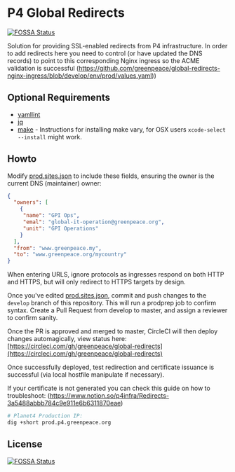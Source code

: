 # P4 Global Redirects
[![FOSSA Status](https://app.fossa.io/api/projects/git%2Bgithub.com%2Fgreenpeace%2Fglobal-redirects.svg?type=shield)](https://app.fossa.io/projects/git%2Bgithub.com%2Fgreenpeace%2Fglobal-redirects?ref=badge_shield)


Solution for providing SSL-enabled redirects from P4 infrastructure.  In order to add redirects here you need to control (or have updated the DNS records) to point to this corresponding Nginx ingress so the ACME validation is successful (https://github.com/greenpeace/global-redirects-nginx-ingress/blob/develop/env/prod/values.yaml))

## Optional Requirements

* [yamllint](http://www.yamllint.com/)
* [jq](https://stedolan.github.io/jq/)
* [make](https://www.gnu.org/software/make/) - Instructions for installing make vary, for OSX users `xcode-select --install` might work.

## Howto

Modify [prod.sites.json](prod.sites.json) to include these fields, ensuring the owner is the current DNS (maintainer) owner:

```json
{
  "owners": [
    {
     "name": "GPI Ops",
     "emal": "global-it-operation@greenpeace.org",
     "unit": "GPI Operations"
    }
  ],
  "from": "www.greenpeace.my",
  "to": "www.greenpeace.org/mycountry"
}
```

When entering URLS, ignore protocols as ingresses respond on both HTTP and HTTPS, but will only redirect to HTTPS targets by design.

Once you've edited [prod.sites.json](prod.sites.json), commit and push changes to the `develop` branch of this repository. This will run a prodprep job to confirm syntax.  Create a Pull Request from develop to master, and assign a reviewer to confirm sanity.

Once the PR is approved and merged to master, CircleCI will then deploy changes automagically, view status here: [https://circleci.com/gh/greenpeace/global-redirects](https://circleci.com/gh/greenpeace/global-redirects)

Once successfully deployed, test redirection and certificate issuance is successful (via local hostfile manipulate if necessary).

If your certificate is not generated you can check this guide on how to troubleshoot: (https://www.notion.so/p4infra/Redirects-3a5488abbb784c9e911e6b6311870eae)


```bash
# Planet4 Production IP:
dig +short prod.p4.greenpeace.org
```


## License
[![FOSSA Status](https://app.fossa.io/api/projects/git%2Bgithub.com%2Fgreenpeace%2Fglobal-redirects.svg?type=large)](https://app.fossa.io/projects/git%2Bgithub.com%2Fgreenpeace%2Fglobal-redirects?ref=badge_large)
